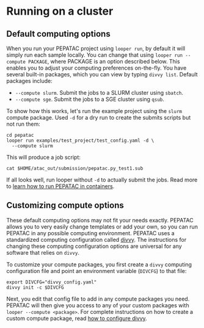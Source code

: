 # Running on a cluster

## Default computing options

When you run your PEPATAC project using `looper run`, by default it will simply run each sample locally. You can change that using `looper run --compute PACKAGE`, where PACKAGE is an option described below. This enables you to adjust your computing preferences on-the-fly. You have several built-in packages, which you can view by typing `divvy list`. Default packages include:

- `--compute slurm`. Submit the jobs to a SLURM cluster using `sbatch`.
- `--compute sge`. Submit the jobs to a SGE cluster using `qsub`.

To show how this works, let's run the example project using the `slurm` compute package. Used `-d` for a dry run to create the submits scripts but not run them:

```console
cd pepatac
looper run examples/test_project/test_config.yaml -d \
  --compute slurm
```

This will produce a job script:

```console
cat $HOME/atac_out/submission/pepatac.py_test1.sub
```

If all looks well, run looper without `-d` to actually submit the jobs. Read more to [learn how to run PEPATAC in containers](container.md). 

## Customizing compute options

These default computing options may not fit your needs exactly. PEPATAC allows you to very easily change templates or add your own, so you can run PEPATAC in any possible computing environment. PEPATAC uses a standardized computing configuration called [divvy](https://divvy.databio.org). The instructions for changing these computing configuration options are universal for any software that relies on `divvy`. 

To customize your compute packages, you first create a `divvy` computing configuration file and point an environment variable (`DIVCFG`) to that file:

```console
export DIVCFG="divvy_config.yaml"
divvy init -c $DIVCFG
```

Next, you edit that config file to add in any compute packages you need. PEPATAC will then give you access to any of your custom packages with `looper --compute <package>`. For complete instructions on how to create a custom compute package, read [how to configure divvy](https://divvy.databio.org/en/latest/configuration/). 
